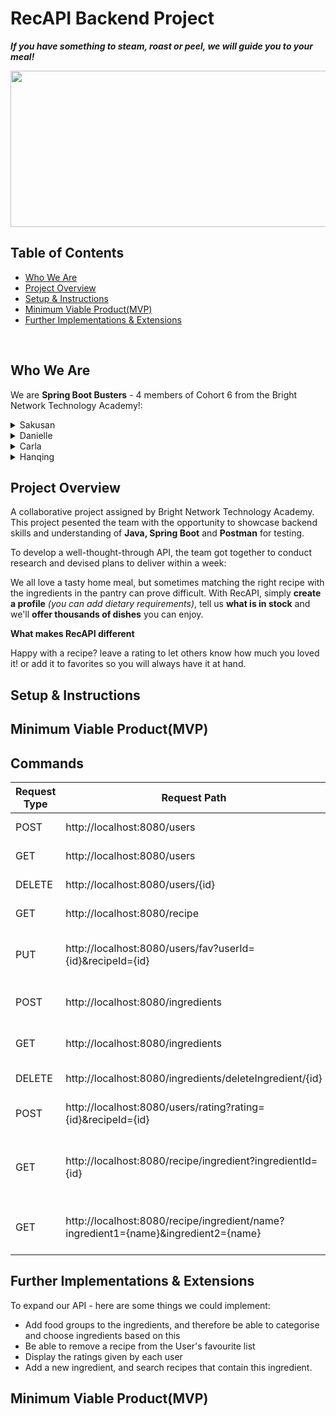 # RecAPI Backend Project

***If you have something to steam, roast or peel, we will guide you to your meal!***

<p align="center">
<img src="https://static.vecteezy.com/system/resources/previews/006/412/982/non_2x/english-breakfast-fried-eggs-with-bacon-in-a-cast-iron-skillet-vector.jpg" align="center" width="650" height="250"/>
</p>

## Table of Contents
- [Who We Are](#who-we-are)
- [Project Overview](#project-overview)
- [Setup & Instructions](#setup-&-instructions)
- [Minimum Viable Product(MVP)](#Minimum-Viable-Product(MVP))
- [Further Implementations & Extensions](#Further-Implementations-&-Extensions)

<br>

## Who We Are
We are **Spring Boot Busters** - 4 members of Cohort 6 from the Bright Network Technology Academy!: 

<details>
<summary>Sakusan</summary>
  - GitHub: (https://github.com/sakusanpuwan)
</details>

<details>
<summary>Danielle</summary>
  - GitHub:(https://github.com/DaniK178)
</details>

<details>
<summary>Carla</summary>
  - GitHub:(https://github.com/Carla022)
</details>
 
<details>
<summary>Hanqing</summary>
  - GitHub:(https://github.com/hanqing2001)
 </details>

## Project Overview

A collaborative project assigned by Bright Network Technology Academy. This project pesented the team with the opportunity to showcase backend skills and understanding of **Java, Spring Boot** and **Postman** for testing.

To develop a well-thought-through API, the team got together to conduct research and devised plans to deliver within a week:

We all love a tasty home meal, but sometimes matching the right recipe with the ingredients in the pantry can prove difficult. With RecAPI, simply **create a profile** *(you can add dietary requirements)*, tell us **what is in stock** and we'll **offer thousands of dishes** you can enjoy. 

**What makes RecAPI different**

Happy with a recipe? leave a rating to let others know how much you loved it! or add it to favorites so you will always have it at hand.


## Setup & Instructions

## Minimum Viable Product(MVP)

## Commands

| Request Type  | Request Path                                                                       | Description                             |   |   |
|---------------|------------------------------------------------------------------------------------|-----------------------------------------|---|---|
| POST          | http://localhost:8080/users                                                        | Creates a new user                      |   |   |
| GET           | http://localhost:8080/users                                                        | Retrieves all users                     |   |   |
| DELETE        | http://localhost:8080/users/{id}                                                   | Delete an user                          |   |   |
| GET           | http://localhost:8080/recipe                                                       | Retrieves all recipes                   |   |   |
| PUT           | http://localhost:8080/users/fav?userId={id}&recipeId={id}                          | Adds a recipe to the User's favourites  |   |   |
| POST          | http://localhost:8080/ingredients                                                  | Creates a new ingredient                |   |   |
| GET           | http://localhost:8080/ingredients                                                  | Retrieves all ingredients               |   |   |
| DELETE        | http://localhost:8080/ingredients/deleteIngredient/{id}                            | Delete an ingredient                    |   |   |
| POST          | http://localhost:8080/users/rating?rating={id}&recipeId={id}                       | Adds a rating to a recipe               |   |   |
| GET           | http://localhost:8080/recipe/ingredient?ingredientId={id}                          | Retrieve a recipe by the ingredient ID  |   |   |
| GET           | http://localhost:8080/recipe/ingredient/name?ingredient1={name}&ingredient2={name} | Retrieve a recipe by ingredient Name    |   |   |

## Further Implementations & Extensions
To expand our API - here are some things we could implement:
- Add food groups to the ingredients, and therefore be able to categorise and choose ingredients based on this
- Be able to remove a recipe from the User's favourite list
- Display the ratings given by each user
- Add a new ingredient, and search recipes that contain this ingredient.


## Minimum Viable Product(MVP)
